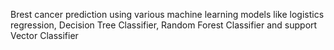 Brest cancer prediction using various machine learning models like logistics regression, Decision Tree Classifier, Random Forest Classifier and support Vector Classifier
